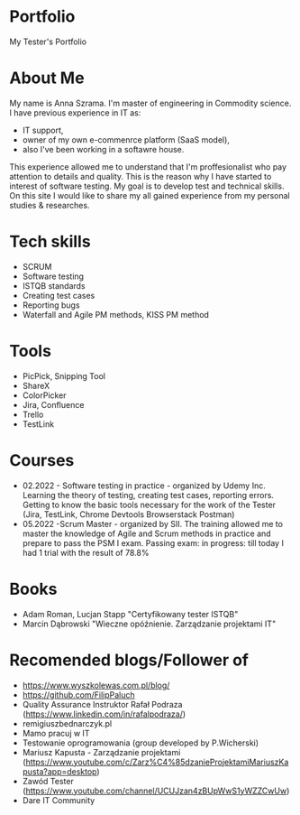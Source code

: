 # Portfolio
My Tester's Portfolio
# About Me
My name is Anna Szrama. I'm master of engineering in Commodity science. I have previous experience in IT as: 
* IT support, 
* owner of my own e-commenrce platform (SaaS model), 
* also I've been working in a softawre house. 

This experience allowed me to understand that I'm proffesionalist who pay attention to details and quality. This is the reason why I have started to interest of software testing. My goal is to develop test and technical skills. On this site I would like to share my all gained experience from my personal studies & researches.
# Tech skills
* SCRUM
* Software testing
* ISTQB standards
* Creating test cases
* Reporting bugs
* Waterfall and Agile PM methods, KISS PM method
# Tools
* PicPick, Snipping Tool
* ShareX
* ColorPicker
* Jira, Confluence
* Trello
* TestLink
# Courses
* 02.2022 - Software testing in practice - organized by Udemy Inc. 
Learning the theory of testing, creating test cases, reporting errors. Getting to know the basic tools necessary for the work of the Tester (Jira, TestLink, Chrome Devtools Browserstack Postman)
* 05.2022 -Scrum Master - organized by SII. 
The training allowed me to master the knowledge of Agile and Scrum methods in practice and prepare to pass the PSM I exam.
 Passing exam: in progress: till today I had 1 trial with the result of 78.8%
 # Books
 * Adam Roman, Lucjan Stapp "Certyfikowany tester ISTQB"
 * Marcin Dąbrowski "Wieczne opóźnienie. Zarządzanie projektami IT"
 # Recomended blogs/Follower of
 * https://www.wyszkolewas.com.pl/blog/
 * https://github.com/FilipPaluch
 * Quality Assurance Instruktor Rafał Podraza (https://www.linkedin.com/in/rafalpodraza/)
 * remigiuszbednarczyk.pl
 * Mamo pracuj w IT
 * Testowanie oprogramowania (group developed by P.Wicherski)
 * Mariusz Kapusta - Zarządzanie projektami (https://www.youtube.com/c/Zarz%C4%85dzanieProjektamiMariuszKapusta?app=desktop)
 * Zawód Tester (https://www.youtube.com/channel/UCUJzan4zBUpWwS1yWZZCwUw)
 * Dare IT Community
